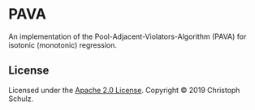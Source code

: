 # PAVA

An implementation of the Pool-Adjacent-Violators-Algorithm (PAVA) for isotonic (monotonic) regression.

## License

Licensed under the [Apache 2.0 License](https://www.apache.org/licenses/LICENSE-2.0). Copyright &copy; 2019 Christoph Schulz.
